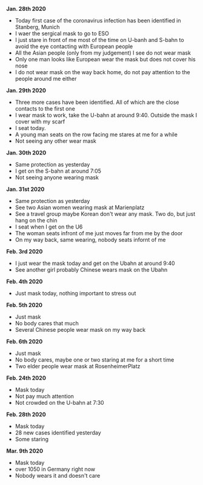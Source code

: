 **Jan. 28th 2020**
* Today first case of the coronavirus infection has been identified in Stanberg, Munich  
* I waer the sergical mask to go to ESO
* I just stare in front of me most of the time on U-banh and S-bahn to avoid the eye contacting with European people
* All the Asian people (only from my judgement) I see do not wear mask
* Only one man looks like European wear the mask but does not cover his nose
* I do not wear mask on the way back home, do not pay attention to the people around me either

**Jan. 29th 2020**
* Three more cases have been identified. All of which are the close contacts to the first one
* I wear mask to work, take the U-bahn at around 9:40. Outside the mask I cover with my scarf
* I seat today.
* A young man seats on the row facing me stares at me for a while
* Not seeing any other wear mask

**Jan. 30th 2020**
* Same protection as yesterday
* I get on the S-bahn at around 7:05
* Not seeing anyone wearing mask

**Jan. 31st 2020**
* Same protection as yesterday
* See two Asian women wearing mask at Marienplatz
* See a travel group maybe Korean don't wear any mask. Two do, but just hang on the chin
* I seat when I get on the U6
* The woman seats infront of me just moves far from me by the door
* On my way back, same wearing, nobody seats infornt of me

**Feb. 3rd 2020**
* I just wear the mask today and get on the Ubahn at around 9:40
* See another girl probably Chinese wears mask on the Ubahn  

**Feb. 4th 2020**
* Just mask today, nothing important to stress out

**Feb. 5th 2020**
* Just mask
* No body cares that much
* Several Chinese people wear mask on my way back

**Feb. 6th 2020**
* Just mask
* No body cares, maybe one or two staring at me for a short time
* Two elder people wear mask at RosenheimerPlatz

**Feb. 24th 2020**
* Mask today
* Not pay much attention
* Not crowded on the U-bahn at 7:30

**Feb. 28th 2020**
* Mask today
* 28 new cases identified yesterday
* Some staring 

**Mar. 9th 2020**
* Mask today
* over 1050 in Germany right now
* Nobody wears it and doesn't care
